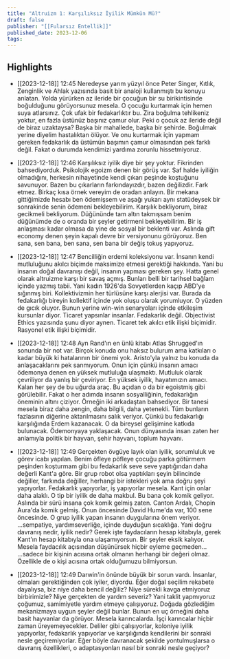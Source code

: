 ```yaml
---
title: "Altruizm 1: Karşılıksız İyilik Mümkün Mü?"
draft: false
publisher: "[[Fularsız Entellik]]"
published_date: 2023-12-06
tags:
---
```



## Highlights
* [[2023-12-18]] 12:45  Neredeyse yarım yüzyıl önce Peter Singer, Kıtlık, Zenginlik ve Ahlak yazısında basit bir analoji kullanmıştı bu konuyu anlatan. Yolda yürürken az ileride bir çocuğun bir su birikintisinde boğulduğunu görüyorsunuz mesela. O çocuğu kurtarmak için hemen suya atlarsınız. Çok ufak bir fedakarlıktır bu. Zira boğulma tehlikeniz yoktur, en fazla üstünüz başınız çamur olur. Peki o çocuk az ileride değil de biraz uzaktaysa? Başka bir mahallede, başka bir şehirde. Boğulmak yerine diyelim hastalıktan ölüyor. Ve onu kurtarmak için yapmam gereken fedakarlık da üstümün başımın çamur olmasından pek farklı değil. Fakat o durumda kendimizi yardıma zorunlu hissetmiyoruz.

* [[2023-12-18]] 12:46  Karşılıksız iyilik diye bir şey yoktur. Fikrinden bahsediyorduk. Psikolojik egoizm denen bir görüş var. Saf halde iyiliğin olmadığını, herkesin nihayetinde kendi çıkarı peşinde koştuğunu savunuyor. Bazen bu çıkarların farkındayızdır, bazen değilizdir. Fark etmez. Birkaç kısa örnek vereyim de oradan anlayın. Bir mekana gittiğimizde hesabı ben ödemişsem ve aşağı yukarı aynı statüdeysek bir sonrakinde senin ödemeni bekleyebilirim. Karşılık bekliyorum, biraz gecikmeli bekliyorum. Düğününde tam altın takmışsam benim düğünümde de o oranda bir şeyler getirmeni bekleyebilirim. Bir iş anlaşması kadar olmasa da yine de sosyal bir beklenti var. Aslında gift economy denen şeyin kapalı devre bir versiyonunu görüyoruz. Ben sana, sen bana, ben sana, sen bana bir değiş tokuş yapıyoruz.

* [[2023-12-18]] 12:47  Bencilliğin erdemi koleksiyonu var. İnsanın kendi mutluluğunu akılcı biçimde maksimize etmesi gerektiği hakkında. Yani bu insanın doğal davranışı değil, insanın yapması gereken şey. Hatta genel olarak altruizme karşı bir savaş açmış. Bunları belli bir tarihsel bağlam içinde yazmış tabii. Yani kadın 1926'da Sovyetlerden kaçıp ABD'ye sığınmış biri. Kollektivizmin her türlüsüne karşı alerjisi var. Burada da fedakarlığı bireyin kollektif içinde yok oluşu olarak yorumluyor. O yüzden de gıcık oluyor. Bunun yerine win-win senaryoları içinde etkileşim kursunlar diyor. Ticaret yapsınlar insanlar. Fedakarlık değil. Objectivist Ethics yazısında şunu diyor aynen. Ticaret tek akılcı etik ilişki biçimidir. Rasyonel etik ilişki biçimidir.

* [[2023-12-18]] 12:48  Ayn Rand'ın en ünlü kitabı Atlas Shrugged'ın sonunda bir not var. Birçok konuda onu haksız bulurum ama katkıları o kadar büyük ki hatalarının bir önemi yok. Aristo'yla yalnız bu konuda da anlaşacaklarını pek sanmıyorum. Onun için çünkü insanın amacı ödemonya denen en yüksek mutluluğa ulaşmaktı. Mutluluk olarak çevriliyor da yanlış bir çeviriyor. En yüksek iyilik, hayatımızın amacı. Kalan her şey de bu uğurda araç. Bu açıdan o da bir egoistmiş gibi görülebilir. Fakat o her adımda insanın sosyalliğinin, fedakarlığın öneminin altını çiziyor. Örneğin iki arkadaştan bahsediyor. Bir tanesi mesela biraz daha zengin, daha bilgili, daha yetenekli. Tüm bunların fazlasının diğerine aktarılmasını salık veriyor. Çünkü bu fedakarlığı karşılığında Erdem kazanacak. O da bireysel gelişimine katkıda bulunacak. Ödemonyaya yaklaşacak. Onun dünyasında insan zaten her anlamıyla politik bir hayvan, şehir hayvanı, toplum hayvanı.

* [[2023-12-18]] 12:49  Gerçekten övgüye layık olan iyilik, sorumluluk ve görev icabı yapılan. Benim öfleye pöfleye çocuğu parka götürmem peşinden koşturmam gibi bu fedakarlık seve seve yaptığından daha değerli Kant'a göre. Bir grup robot olsa yaptıkları şeyin bilincinde değiller, farkında değiller, herhangi bir istekleri yok ama doğru şeyi yapıyorlar. Fedakarlık yapıyorlar, iş yapıyorlar mesela. Kant için onlar daha alaklı. O tip bir iyilik de daha makbul. Bu bana çok komik geliyor. Aslında bir sürü insana çok komik gelmiş zaten. Canton Ardalı, Chopin Aura'da komik gelmiş. Onun öncesinde David Hume'da var, 100 sene öncesinde. O grup iyilik yapan insanın duygularına önem veriyor. ...sempatiye, yardımseverliğe, içinde duyduğun sıcaklığa. Yani doğru davranış nedir, iyilik nedir? Gerek işte faydacıların hesap kitabıyla, gerek Kant'ın hesap kitabıyla ona ulaşamıyorsun. Bir şeyler eksik kalıyor. Mesela faydacılık açısından düşünürsek hiçbir eyleme geçmeden... ...sadece bir kişinin acısına ortak olmanın herhangi bir değeri olmaz. Özellikle de o kişi acısına ortak olduğumuzu bilmiyorsun.

* [[2023-12-18]] 12:49  Darwin'in önünde büyük bir sorun vardı. İnsanlar, olmaları gerektiğinden çok iyiler, diyordu. Eğer doğal seçilim rekabete dayalıysa, biz niye daha bencil değiliz? Niye sürekli kavga etmiyoruz birbirimizle? Niye gerçekten de yardım severiz? Yani taklit yapmıyoruz çoğumuz, samimiyetle yardım etmeye çalışıyoruz. Doğada gözlediğim mekanizmaya uygun şeyler değil bunlar. Bunun en uç örneğini daha basit hayvanlar da görüyor. Mesela karıncalarda. İşçi karıncalar hiçbir zaman üreyemeyecekler. Deliler gibi çalışıyorlar, koloniye iyilik yapıyorlar, fedakarlık yapıyorlar ve karşılığında kendilerini bir sonraki nesle geçiremiyorlar. Eğer böyle davranacak şekilde yontulmuşlarsa o davranış özellikleri, o adaptasyonları nasıl bir sonraki nesle geçiyor?

